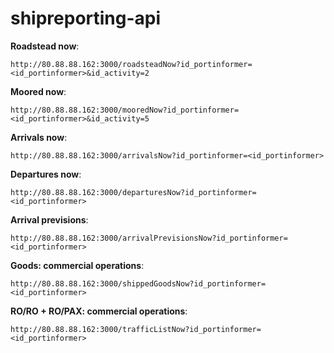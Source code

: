# shipreporting-api

__Roadstead now__:
```
http://80.88.88.162:3000/roadsteadNow?id_portinformer=<id_portinformer>&id_activity=2
```

__Moored now__:
```
http://80.88.88.162:3000/mooredNow?id_portinformer=<id_portinformer>&id_activity=5
```

__Arrivals now__:
```
http://80.88.88.162:3000/arrivalsNow?id_portinformer=<id_portinformer>
```

__Departures now__:
```
http://80.88.88.162:3000/departuresNow?id_portinformer=<id_portinformer>
```

__Arrival previsions__:
```
http://80.88.88.162:3000/arrivalPrevisionsNow?id_portinformer=<id_portinformer>
```

__Goods: commercial operations__:
```
http://80.88.88.162:3000/shippedGoodsNow?id_portinformer=<id_portinformer>
```

__RO/RO + RO/PAX: commercial operations__:
```
http://80.88.88.162:3000/trafficListNow?id_portinformer=<id_portinformer>
```
